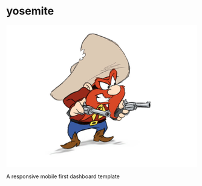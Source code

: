 yosemite
========

![ScreenShot](https://github.com/mattalcock/yosemite/raw/master/docs/yosemite_sam.jpg)

A responsive mobile first dashboard template
